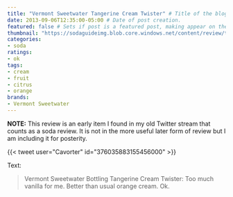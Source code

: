 ```yaml
---
title: "Vermont Sweetwater Tangerine Cream Twister" # Title of the blog post.
date: 2013-09-06T12:35:00-05:00 # Date of post creation.
featured: false # Sets if post is a featured post, making appear on the home page side bar.
thumbnail: "https://sodaguideimg.blob.core.windows.net/content/review/thumbs/vermont-sweetwater-tangerine-cream-twister.jpg" # Sets thumbnail image appearing inside card on homepage.
categories:
- soda
ratings:
- ok
tags:
- cream
- fruit
- citrus
- orange
brands:
- Vermont Sweetwater
---
```


**NOTE:** This review is an early item I found in my old Twitter stream that counts as a soda review. It is not in the more useful later form of review but I am including it for posterity.

{{< tweet user="Cavorter" id="376035883155456000" >}}

Text:
> Vermont Sweetwater Bottling Tangerine Cream Twister: Too much vanilla for me. Better than usual orange cream. Ok.